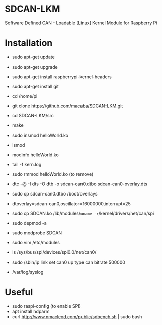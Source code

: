 # SDCAN-LKM
Software Defined CAN - Loadable [Linux] Kernel Module for Raspberry Pi

# Installation

* sudo apt-get update
* sudo apt-get upgrade
* sudo apt-get install raspberrypi-kernel-headers
* sudo apt-get install git
* cd /home/pi
* git clone https://github.com/macaba/SDCAN-LKM.git
* cd SDCAN-LKM/src
* make
* sudo insmod helloWorld.ko
* lsmod
* modinfo helloWorld.ko
* tail -f kern.log
* sudo rmmod helloWorld.ko (to remove)

* dtc -@ -I dts -O dtb -o sdcan-can0.dtbo sdcan-can0-overlay.dts
* sudo cp sdcan-can0.dtbo /boot/overlays
* dtoverlay=sdcan-can0,oscillator=16000000,interrupt=25
* sudo cp SDCAN.ko /lib/modules/`uname -r`/kernel/drivers/net/can/spi
* sudo depmod -a
* sudo modprobe SDCAN
* sudo vim /etc/modules
* ls /sys/bus/spi/devices/spi0.0/net/can0/
* sudo /sbin/ip link set can0 up type can bitrate 500000

* /var/log/syslog

# Useful

* sudo raspi-config (to enable SPI)
* apt install hdparm
* curl http://www.nmacleod.com/public/sdbench.sh | sudo bash